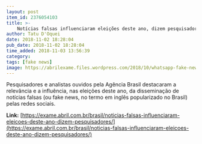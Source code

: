 ```yaml
---
layout: post
item_id: 2376054103
title: >-
    Notícias falsas influenciaram eleições deste ano, dizem pesquisadores
author: Tatu D'Oquei
date: 2018-11-02 18:28:04
pub_date: 2018-11-02 18:28:04
time_added: 2018-11-03 13:56:39
category: 
tags: [fake news]
image: https://abrilexame.files.wordpress.com/2018/10/whatsapp-fake-news.jpg?quality=70&strip=info&w=680&h=453&crop=1
---
```


Pesquisadores e analistas ouvidos pela Agência Brasil destacaram a relevância e a influência, nas eleições deste ano, da disseminação de notícias falsas (ou fake news, no termo em inglês popularizado no Brasil) pelas redes sociais.

**Link:** [https://exame.abril.com.br/brasil/noticias-falsas-influenciaram-eleicoes-deste-ano-dizem-pesquisadores/](https://exame.abril.com.br/brasil/noticias-falsas-influenciaram-eleicoes-deste-ano-dizem-pesquisadores/)

